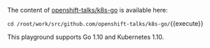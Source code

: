 The content of [openshift-talks/k8s-go](https://github.com/openshift-talks/k8s-go) is available here:

`cd /root/work/src/github.com/openshift-talks/k8s-go/`{{execute}}

This playground supports Go 1.10 and Kubernetes 1.10.